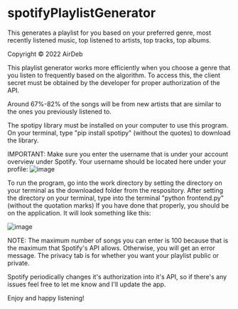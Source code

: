# spotifyPlaylistGenerator
This generates a playlist for you based on your preferred genre, most recently listened music, top listened to artists, top tracks, top albums. 


Copyright © 2022 AirDeb

This playlist generator works more efficiently when you choose a genre that you listen to frequently based on the algorithm. 
To access this, the client secret must be obtained by the developer for proper authorization of the API.

Around 67%-82% of the songs will be from new artists that are similar to the ones you previously listened to.

The spotipy library must be installed on your computer to use this program.
On your terminal, type "pip install spotipy" (without the quotes) to download the library.


IMPORTANT: Make sure you enter the username that is under your account overview under Spotify. Your username should be located here under your profile:
![image](https://user-images.githubusercontent.com/97564205/171031982-5efb53e6-6e93-480d-aa7a-54b6b839c81a.png)



To run the program, go into the work directory by setting the directory on your terminal as the downloaded folder from the respository.
After setting the directory on your terminal, type into the terminal "python frontend.py" (without the quotation marks)
If you have done that properly, you should be on the application. It will look something like this:

![image](https://user-images.githubusercontent.com/97564205/171032519-267f7d62-1a61-41f5-998d-ce55b52f8918.png)

NOTE: The maximum number of songs you can enter is 100 because that is the maximum that Spotify's API allows. Otherwise, you will get an error message.
The privacy tab is for whether you want your playlist public or private.

Spotify periodically changes it's authorization into it's API, so if there's any issues feel free to let me know and I'll update the app. 

Enjoy and happy listening!
